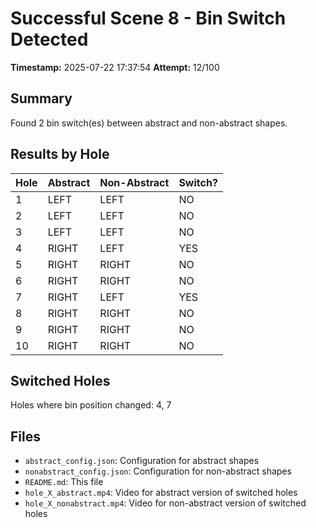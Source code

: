 # Successful Scene 8 - Bin Switch Detected

**Timestamp:** 2025-07-22 17:37:54
**Attempt:** 12/100

## Summary

Found 2 bin switch(es) between abstract and non-abstract shapes.

## Results by Hole

| Hole | Abstract | Non-Abstract | Switch? |
|------|----------|--------------|---------|
| 1 | LEFT | LEFT | NO |
| 2 | LEFT | LEFT | NO |
| 3 | LEFT | LEFT | NO |
| 4 | RIGHT | LEFT | YES |
| 5 | RIGHT | RIGHT | NO |
| 6 | RIGHT | RIGHT | NO |
| 7 | RIGHT | LEFT | YES |
| 8 | RIGHT | RIGHT | NO |
| 9 | RIGHT | RIGHT | NO |
| 10 | RIGHT | RIGHT | NO |

## Switched Holes
Holes where bin position changed: 4, 7

## Files
- `abstract_config.json`: Configuration for abstract shapes
- `nonabstract_config.json`: Configuration for non-abstract shapes
- `README.md`: This file
- `hole_X_abstract.mp4`: Video for abstract version of switched holes
- `hole_X_nonabstract.mp4`: Video for non-abstract version of switched holes
